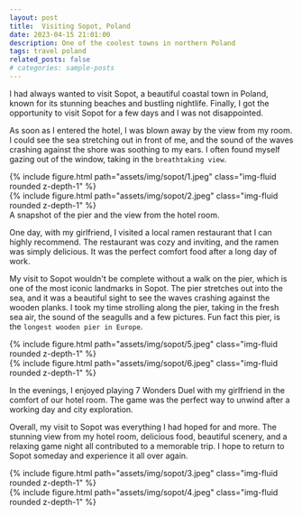 ```yaml
---
layout: post
title:  Visiting Sopot, Poland
date: 2023-04-15 21:01:00
description: One of the coolest towns in northern Poland
tags: travel poland
related_posts: false
# categories: sample-posts
---
```

I had always wanted to visit Sopot, a beautiful coastal town in Poland, known for its stunning beaches and bustling nightlife. Finally, I got the opportunity to visit Sopot for a few days and I was not disappointed.

As soon as I entered the hotel, I was blown away by the view from my room. I could see the sea stretching out in front of me, and the sound of the waves crashing against the shore was soothing to my ears. I often found myself gazing out of the window, taking in the `breathtaking view`.

<div class="row mt-3">
    <div class="col-sm mt-3 mt-md-0">
        {% include figure.html path="assets/img/sopot/1.jpeg" class="img-fluid rounded z-depth-1" %}
    </div>
    <div class="col-sm mt-3 mt-md-0">
        {% include figure.html path="assets/img/sopot/2.jpeg" class="img-fluid rounded z-depth-1" %}
    </div>
</div>
<div class="caption">
    A snapshot of the pier and the view from the hotel room.
</div>

One day, with my girlfriend, I visited a local ramen restaurant that I can highly recommend. The restaurant was cozy and inviting, and the ramen was simply delicious. It was the perfect comfort food after a long day of work.

My visit to Sopot wouldn't be complete without a walk on the pier, which is one of the most iconic landmarks in Sopot. The pier stretches out into the sea, and it was a beautiful sight to see the waves crashing against the wooden planks. I took my time strolling along the pier, taking in the fresh sea air, the sound of the seagulls and a few pictures. Fun fact this pier, is the `longest wooden pier in Europe`.

<div class="row mt-3">
    <div class="col-sm mt-3 mt-md-0">
        {% include figure.html path="assets/img/sopot/5.jpeg" class="img-fluid rounded z-depth-1" %}
    </div>
    <div class="col-sm mt-3 mt-md-0">
        {% include figure.html path="assets/img/sopot/6.jpeg" class="img-fluid rounded z-depth-1" %}
    </div>
</div>

In the evenings, I enjoyed playing 7 Wonders Duel with my girlfriend in the comfort of our hotel room. The game was the perfect way to unwind after a working day and city exploration.

Overall, my visit to Sopot was everything I had hoped for and more. The stunning view from my hotel room, delicious food, beautiful scenery, and a relaxing game night all contributed to a memorable trip. I hope to return to Sopot someday and experience it all over again.

<div class="row mt-3">
    <div class="col-sm mt-3 mt-md-0">
        {% include figure.html path="assets/img/sopot/3.jpeg" class="img-fluid rounded z-depth-1" %}
    </div>
    <div class="col-sm mt-3 mt-md-0">
        {% include figure.html path="assets/img/sopot/4.jpeg" class="img-fluid rounded z-depth-1" %}
    </div>
</div>
